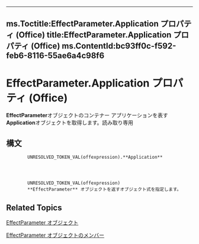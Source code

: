 

---
ms.Toctitle:EffectParameter.Application プロパティ (Office)
title:EffectParameter.Application プロパティ (Office)
ms.ContentId:bc93ff0c-f592-feb6-8116-55ae6a4c98f6
---
# EffectParameter.Application プロパティ (Office)




**EffectParameter**オブジェクトのコンテナー アプリケーションを表す**Application**オブジェクトを取得します。読み取り専用

## 構文

            UNRESOLVED_TOKEN_VAL(offexpression).**Application**




            UNRESOLVED_TOKEN_VAL(offexpression)
            **EffectParameter** オブジェクトを返すオブジェクト式を指定します。



## Related Topics

[EffectParameter オブジェクト](975669fc-cf50-ac64-e6b5-84ff5397829b.md)

[EffectParameter オブジェクトのメンバー](a52ed620-d0eb-4111-495e-bfe6e768c8df.md)




